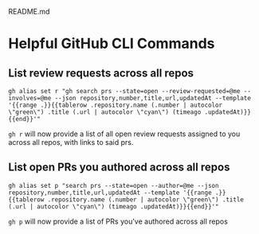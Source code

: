 README.md

# Helpful GitHub CLI Commands

## List review requests across all repos
```
gh alias set r "gh search prs --state=open --review-requested=@me --involves=@me --json repository,number,title,url,updatedAt --template '{{range .}}{{tablerow .repository.name (.number | autocolor \"green\") .title (.url | autocolor \"cyan\") (timeago .updatedAt)}}{{end}}'"
```

`gh r` will now provide a list of all open review requests assigned to you across all repos, with links to said prs.

##  List open PRs you authored across all repos
```
gh alias set p "search prs --state=open --author=@me --json repository,number,title,url,updatedAt --template '{{range .}}{{tablerow .repository.name (.number | autocolor \"green\") .title (.url | autocolor \"cyan\") (timeago .updatedAt)}}{{end}}'"
```

`gh p` will now provide a list of PRs you've authored across all repos
